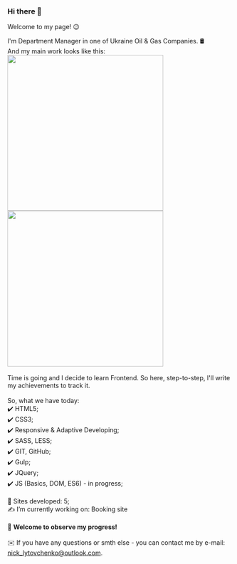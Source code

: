 ### Hi there 👋

Welcome to my page! 😉

I'm Department Manager in one of Ukraine Oil & Gas Companies. 🛢️ <br>
And my main work looks like this:<br>
<img width="350px" src="https://i.ibb.co/SQj2FnB/IMG-20210117-095353.jpg">
<img width="350px" src="https://i.ibb.co/2k18X59/IMG-20190528-162248.jpg"><br>
<br>
Time is going and I decide to learn Frontend. So here, step-to-step, I'll write my achievements to track it.<br>
<br>
So, what we have today: <br>
✔️ HTML5;<br>
✔️ CSS3;<br>
✔️ Responsive & Adaptive Developing;<br>
✔️ SASS, LESS;<br>
✔️ GIT, GitHub;<br>
✔️ Gulp;<br>
✔️ JQuery;<br>
✔️ JS (Basics, DOM, ES6) - in progress;<br>
<br>
💪 Sites developed: 5;<br>
✍️ I’m currently working on: Booking site <br>
<br>
🔋 <b>Welcome to observe my progress!</b><br>
<br>
✉️ If you have any questions or smth else - you can contact me by e-mail: nick_lytovchenko@outlook.com.

<!--
**nick-driller/nick-driller** is a ✨ _special_ ✨ repository because its `README.md` (this file) appears on your GitHub profile.

Here are some ideas to get you started:

- 🔭 I’m currently working on ...
- 🌱 I’m currently learning ...
- 👯 I’m looking to collaborate on ...
- 🤔 I’m looking for help with ...
- 💬 Ask me about ...
- 📫 How to reach me: ...
- 😄 Pronouns: ...
- ⚡ Fun fact: ...
-->
